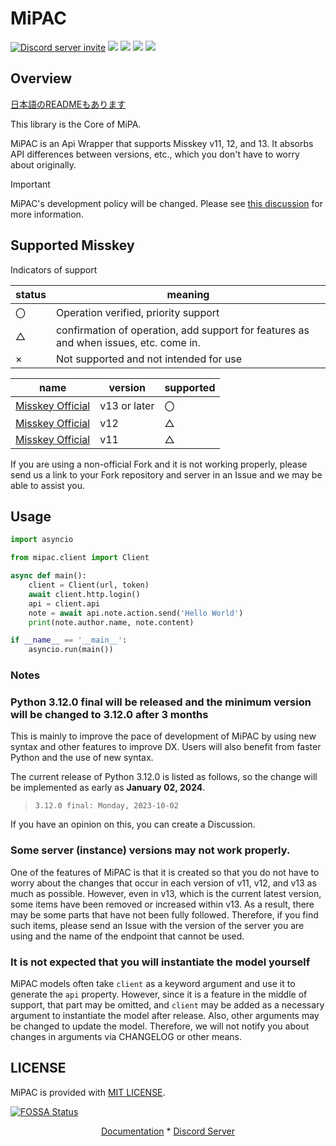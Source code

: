 # MiPAC

<a href="https://discord.gg/CcT997U"><img src="https://img.shields.io/discord/530299114387406860?style=flat-square&color=5865f2&logo=discord&logoColor=ffffff&label=discord" alt="Discord server invite" /></a>
<a href="https://github.com/psf/black"><img src="https://img.shields.io/badge/code%20style-black-000000.svg" /></a>
<a href="https://www.codacy.com/gh/yupix/MiPAC/dashboard?utm_source=github.com&amp;utm_medium=referral&amp;utm_content=yupix/MiPAC&amp;utm_campaign=Badge_Grade"><img src="https://app.codacy.com/project/badge/Grade/c9bf85f195f94ab58bc72ad018a2be9f"/></a>
<a href="https://app.fossa.com/projects/git%2Bgithub.com%2Fyupix%2FMiPAC?
ref=badge_shield" alt="FOSSA Status">
<a><img src="https://img.shields.io/pypi/dm/MiPAC?label=PyPI"></a>
<img src="https://app.fossa.com/api/projects/
git%2Bgithub.com%2Fyupix%2FMiPAC.svg?type=shield"/></a>

## Overview

[日本語のREADMEもあります](./README_JP.md)

This library is the Core of MiPA.

MiPAC is an Api Wrapper that supports Misskey v11, 12, and 13.
It absorbs API differences between versions, etc., which you don't have to worry about originally.

> [!IMPORTANT]  
> MiPAC's development policy will be changed. Please see [this discussion](https://github.com/yupix/MiPAC/discussions/90) for more information.

## Supported Misskey

Indicators of support

|status|meaning|
|---|---|
|〇|Operation verified, priority support|
|△| confirmation of operation, add support for features as and when issues, etc. come in.|
|×|Not supported and not intended for use|

|name|version|supported|
|---|---|---|
|[Misskey Official](https://github.com/misskey-dev/misskey)|v13 or later|〇|
|[Misskey Official](https://github.com/misskey-dev/misskey)|v12|△|
|[Misskey Official](https://github.com/misskey-dev/misskey)|v11|△|

If you are using a non-official Fork and it is not working properly, please send us a link to your Fork repository and server in an Issue and we may be able to assist you.

## Usage

```python
import asyncio

from mipac.client import Client

async def main():
    client = Client(url, token)
    await client.http.login()
    api = client.api
    note = await api.note.action.send('Hello World')
    print(note.author.name, note.content)

if __name__ == '__main__':
    asyncio.run(main())
```

### Notes

### Python 3.12.0 final will be released and the minimum version will be changed to 3.12.0 after 3 months

This is mainly to improve the pace of development of MiPAC by using new syntax and other features to improve DX.
Users will also benefit from faster Python and the use of new syntax.

The current release of Python 3.12.0 is listed as follows, so the change will be implemented as early as **January 02, 2024**.

 > `3.12.0 final: Monday, 2023-10-02`

If you have an opinion on this, you can create a Discussion.

### Some server (instance) versions may not work properly.

One of the features of MiPAC is that it is created so that you do not have to worry about the changes that occur in each version of v11, v12, and v13 as much as possible. However, even in v13, which is the current latest version, some items have been removed or increased within v13. As a result, there may be some parts that have not been fully followed. Therefore, if you find such items, please send an Issue with the version of the server you are using and the name of the endpoint that cannot be used.

### It is not expected that you will instantiate the model yourself

MiPAC models often take `client` as a keyword argument and use it to generate the `api` property. However, since it is a feature in the middle of support, that part may be omitted, and `client` may be added as a necessary argument to instantiate the model after release. Also, other arguments may be changed to update the model. Therefore, we will not notify you about changes in arguments via CHANGELOG or other means.

## LICENSE

MiPAC is provided with [MIT LICENSE](./LICENSE).

[![FOSSA Status](https://app.fossa.com/api/projects/git%2Bgithub.com%2Fyupix%2FMiPAC.svg?type=large)](https://app.fossa.com/projects/git%2Bgithub.com%2Fyupix%2FMiPAC?ref=badge_large)

<p align="center">
    <a href="#">Documentation</a>
    *
    <a href="https://discord.gg/CcT997U">Discord Server</a>
</p>
